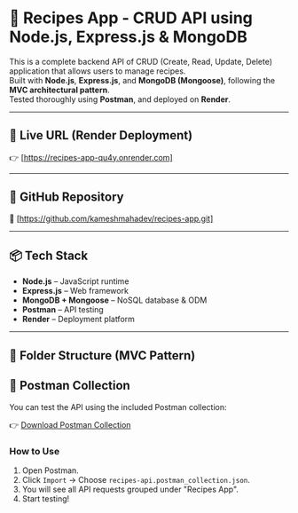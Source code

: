 # 🍲 Recipes App - CRUD API using Node.js, Express.js & MongoDB

This is a complete backend API of CRUD (Create, Read, Update, Delete) application that allows users to manage recipes.  
Built with **Node.js**, **Express.js**, and **MongoDB (Mongoose)**, following the **MVC architectural pattern**.  
Tested thoroughly using **Postman**, and deployed on **Render**.

---

## 🚀 Live URL (Render Deployment)
👉 [https://recipes-app-qu4y.onrender.com]

---

## 📂 GitHub Repository
🔗 [https://github.com/kameshmahadev/recipes-app.git]


---

## 📦 Tech Stack

- **Node.js** – JavaScript runtime
- **Express.js** – Web framework
- **MongoDB + Mongoose** – NoSQL database & ODM
- **Postman** – API testing
- **Render** – Deployment platform

---

## 📁 Folder Structure (MVC Pattern)

## 🧪 Postman Collection

You can test the API using the included Postman collection:

👉 [Download Postman Collection](./recipes-api.postman_collection.json)

### How to Use
1. Open Postman.
2. Click `Import` → Choose `recipes-api.postman_collection.json`.
3. You will see all API requests grouped under "Recipes App".
4. Start testing!
